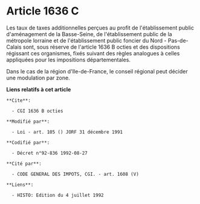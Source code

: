 # Article 1636 C

Les taux de taxes additionnelles perçues au profit de l'établissement public d'aménagement de la Basse-Seine, de
l'établissement public de la métropole lorraine et de l'établissement public foncier du Nord - Pas-de-Calais sont, sous
réserve de l'article 1636 B octies et des dispositions régissant ces organismes, fixés suivant des règles analogues à celles
appliquées pour les impositions départementales.

Dans le cas de la région d'Ile-de-France, le conseil régional peut décider une modulation par zone.

**Liens relatifs à cet article**

	**Cite**:

	  - CGI 1636 B octies

	**Modifié par**:

	  - Loi - art. 105 () JORF 31 décembre 1991

	**Codifié par**:

	  - Décret n°92-836 1992-08-27

	**Cité par**:

	  - CODE GENERAL DES IMPOTS, CGI. - art. 1608 (V)

	**Liens**:

	  - HISTO: Edition du 4 juillet 1992
